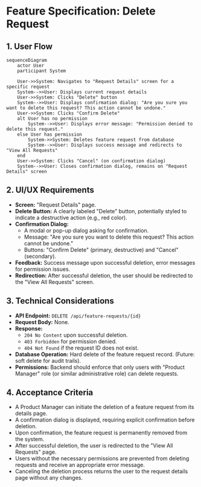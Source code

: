 # Feature Specification: Delete Request

## 1. User Flow

```mermaid
sequenceDiagram
    actor User
    participant System

    User->>System: Navigates to "Request Details" screen for a specific request
    System-->>User: Displays current request details
    User->>System: Clicks "Delete" button
    System-->>User: Displays confirmation dialog: "Are you sure you want to delete this request? This action cannot be undone."
    User->>System: Clicks "Confirm Delete"
    alt User has no permission
        System-->>User: Displays error message: "Permission denied to delete this request."
    else User has permission
        System->>System: Deletes feature request from database
        System-->>User: Displays success message and redirects to "View All Requests"
    end
    User->>System: Clicks "Cancel" (on confirmation dialog)
    System-->>User: Closes confirmation dialog, remains on "Request Details" screen
```

## 2. UI/UX Requirements

*   **Screen:** "Request Details" page.
*   **Delete Button:** A clearly labeled "Delete" button, potentially styled to indicate a destructive action (e.g., red color).
*   **Confirmation Dialog:**
    *   A modal or pop-up dialog asking for confirmation.
    *   Message: "Are you sure you want to delete this request? This action cannot be undone."
    *   Buttons: "Confirm Delete" (primary, destructive) and "Cancel" (secondary).
*   **Feedback:** Success message upon successful deletion, error messages for permission issues.
*   **Redirection:** After successful deletion, the user should be redirected to the "View All Requests" screen.

## 3. Technical Considerations

*   **API Endpoint:** `DELETE /api/feature-requests/{id}`
*   **Request Body:** None.
*   **Response:**
    *   `204 No Content` upon successful deletion.
    *   `403 Forbidden` for permission denied.
    *   `404 Not Found` if the request ID does not exist.
*   **Database Operation:** Hard delete of the feature request record. (Future: soft delete for audit trails).
*   **Permissions:** Backend should enforce that only users with "Product Manager" role (or similar administrative role) can delete requests.

## 4. Acceptance Criteria

*   A Product Manager can initiate the deletion of a feature request from its details page.
*   A confirmation dialog is displayed, requiring explicit confirmation before deletion.
*   Upon confirmation, the feature request is permanently removed from the system.
*   After successful deletion, the user is redirected to the "View All Requests" page.
*   Users without the necessary permissions are prevented from deleting requests and receive an appropriate error message.
*   Canceling the deletion process returns the user to the request details page without any changes.